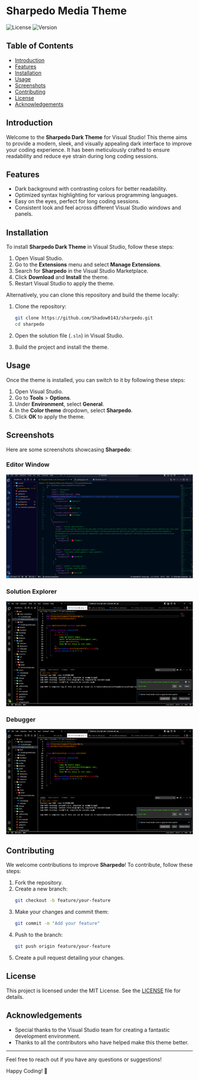 # Sharpedo Media Theme

![License](https://img.shields.io/badge/license-MIT-blue.svg)
![Version](https://img.shields.io/badge/version-1.0.0-green.svg)

## Table of Contents
- [Introduction](#introduction)
- [Features](#features)
- [Installation](#installation)
- [Usage](#usage)
- [Screenshots](#screenshots)
- [Contributing](#contributing)
- [License](#license)
- [Acknowledgements](#acknowledgements)

## Introduction
Welcome to the **Sharpedo Dark Theme** for Visual Studio! This theme aims to provide a modern, sleek, and visually appealing dark interface to improve your coding experience. It has been meticulously crafted to ensure readability and reduce eye strain during long coding sessions.

## Features
- Dark background with contrasting colors for better readability.
- Optimized syntax highlighting for various programming languages.
- Easy on the eyes, perfect for long coding sessions.
- Consistent look and feel across different Visual Studio windows and panels.

## Installation
To install **Sharpedo Dark Theme** in Visual Studio, follow these steps:

1. Open Visual Studio.
2. Go to the **Extensions** menu and select **Manage Extensions**.
3. Search for **Sharpedo** in the Visual Studio Marketplace.
4. Click **Download** and **Install** the theme.
5. Restart Visual Studio to apply the theme.

Alternatively, you can clone this repository and build the theme locally:

1. Clone the repository:
    ```bash
    git clone https://github.com/Shadow0143/sharpedo.git
    cd sharpedo
    ```

2. Open the solution file (`.sln`) in Visual Studio.
3. Build the project and install the theme.

## Usage
Once the theme is installed, you can switch to it by following these steps:

1. Open Visual Studio.
2. Go to **Tools** > **Options**.
3. Under **Environment**, select **General**.
4. In the **Color theme** dropdown, select **Sharpedo**.
5. Click **OK** to apply the theme.

## Screenshots
Here are some screenshots showcasing **Sharpedo**:

### Editor Window
![Editor Window](./img/Screenshot%202024-08-07%20120310.png)

### Solution Explorer
![Solution Explorer](./img/Screenshot%202024-08-07%20120029.png)

### Debugger
![Debugger](./img/Screenshot%202024-08-07%20120029.png)

## Contributing
We welcome contributions to improve **Sharpedo**! To contribute, follow these steps:

1. Fork the repository.
2. Create a new branch:
    ```bash
    git checkout -b feature/your-feature
    ```
3. Make your changes and commit them:
    ```bash
    git commit -m "Add your feature"
    ```
4. Push to the branch:
    ```bash
    git push origin feature/your-feature
    ```
5. Create a pull request detailing your changes.

## License
This project is licensed under the MIT License. See the [LICENSE](LICENSE) file for details.

## Acknowledgements
- Special thanks to the Visual Studio team for creating a fantastic development environment.
- Thanks to all the contributors who have helped make this theme better.

---

Feel free to reach out if you have any questions or suggestions!

Happy Coding! 🚀
